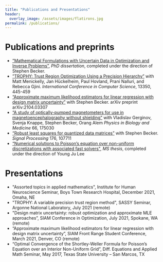```yaml
---
title: "Publications and Presentations"
header:
  overlay_image: /assets/images/flatirons.jpg
permalink: /publications/
---
```

# Publications and preprints

- [”Mathematical Formulations with Uncertain Data in Optimization and Inverse Problems”](/assets/documents/dissertation.pdf), _PhD dissertation_, completed under the direction of Stephen Becker.
- [”TROPHY: Trust Region Optimization Using a Precision Hierarchy”](https://arxiv.org/abs/2202.08387) with Matt Menickelly, Jan Hückelheim, Paul Hovland, Prani Nalluri,  and Rebecca Gjini. _International Conference in Computer Science_, 13350, 445-459
- [“Approximate maximum likelihood estimators for linear regression with design matrix uncertainty”](https://arxiv.org/pdf/2104.03307) with Stephen Becker. arXiv preprint arXiv:2104.03307
- [“A study of optically-pumped magnetometers for use in magnetoencephalography without shielding”](/assets/documents/opm-for-meg.pdf) with Vladislav Gerginov, Svenja Knappe, Stephen Becker, Orang Alem _Physics in Biology and Medicine_ 66, 175030
- [“Robust least squares for quantized data matrices”](https://arxiv.org/pdf/2003.12004) with Stephen Becker. _Signal Processing_ 176, 107711
- [“Numerical solutions to Poisson’s equation over non-uniform discretizations with associated fast solvers&#34;](https://digital.library.txstate.edu/bitstream/handle/10877/6613/CLANCY-THESIS-2017.pdf?sequence=1&isAllowed=y), _MS thesis_, completed under the direction of Young Ju Lee

# Presentations

- "Assorted topics in applied mathematics", Institute for Human Neuroscience Seminar, Boys Town Research Hospital, December 2021, Omaha, NE
- "TROPHY: A variable precision trust region method", SASSY Seminar, Argonne National Laboratory, July 2021 (remote)
- "Design matrix uncertainty: robust optimization and approximate MLE approaches”, SIAM Conference in Optimization, July 2021, Spokane, WA (remote)
- “Approximate maximum likelihood estimators for linear regression with design matrix uncertainty”, SIAM Front Range Student Conference, March 2021, Denver, CO (remote)
- “Optimal Convergence of the Shortley-Weller Formula for Poisson’s Equation over an Interior Non-Uniform Grid”, Diff. Equations and Applied Math Seminar, May 2017, Texas State University – San Marcos, TX
